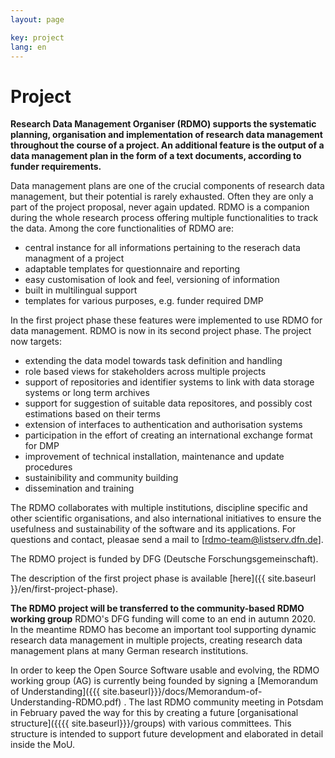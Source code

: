 ```yaml
---
layout: page

key: project
lang: en
---
```


Project
=======

**Research Data Management Organiser (RDMO) supports the systematic planning, organisation and implementation of research data management throughout the course of a project. An additional feature is the output of a data management plan in the form of a text documents, according to funder requirements.**

Data management plans are one of the crucial components of research data management, but their potential is rarely exhausted. Often they are only a part of the project proposal, never again updated. RDMO is a companion during the whole research process offering multiple functionalities to track the data.
Among the core functionalities of RDMO are:

* central instance for all informations pertaining to the reserach data managment of a project
* adaptable templates for questionnaire and reporting
* easy customisation of look and feel, versioning of information
* built in multilingual support
* templates for various purposes, e.g. funder required DMP

In the first project phase these features were implemented to use RDMO for data management. RDMO is now in its second project phase.
The project now targets:

* extending the data model towards task definition and handling
* role based views for stakeholders across multiple projects
* support of repositories and identifier systems to link with data storage systems or long term archives
* support for suggestion of suitable data repositores, and possibly cost estimations based on their terms
* extension of interfaces to authentication and authorisation systems
* participation in the effort of creating an international exchange format for DMP
* improvement of technical installation, maintenance and update procedures
* sustainibility and community building
* dissemination and training

The RDMO collaborates with multiple institutions, discipline specific and other scientific organisations, and also international
initiatives to ensure the usefulness and sustainability of the software and its applications. For questions and contact, pleasae send a mail to [rdmo-team@listserv.dfn.de].

The RDMO project is funded by DFG (Deutsche Forschungsgemeinschaft).

The description of the first project phase is available [here]({{ site.baseurl }}/en/first-project-phase).


**The RDMO project will be transferred to the community-based RDMO working group**
RDMO's DFG funding will come to an end in autumn 2020. In the meantime RDMO has become an important tool supporting dynamic research data management in multiple projects, creating research data management plans at many German research institutions.

In order to keep the Open Source Software usable and evolving, the RDMO working group (AG) is currently being founded by signing a [Memorandum of Understanding]({{{ site.baseurl}}}/docs/Memorandum-of-Understanding-RDMO.pdf) .
The last RDMO community meeting in Potsdam in February paved the way for this by creating a future [organisational structure]({{{{ site.baseurl}}}/groups) with various committees. This structure is intended to support future development and elaborated in detail inside the MoU.
